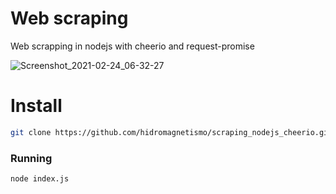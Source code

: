 
# Web scraping

Web scrapping in nodejs with cheerio and request-promise

![Screenshot_2021-02-24_06-32-27](https://user-images.githubusercontent.com/6284869/108958612-1d4b8980-766b-11eb-8341-ad8d37b07acc.png)

# Install

```bash
git clone https://github.com/hidromagnetismo/scraping_nodejs_cheerio.git && cd scraping_nodejs_cheerio && npm i && npm i --only=dev
```

### Running

```bash
node index.js
```
